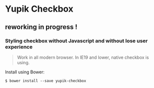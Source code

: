 
Yupik Checkbox
==============

## reworking in progress !

### Styling checkbox without Javascript and without lose user experience

>  Work in all modern browser. In IE19 and lower, native checkbox is using.

Install using Bower:

    $ bower install --save yupik-checkbox